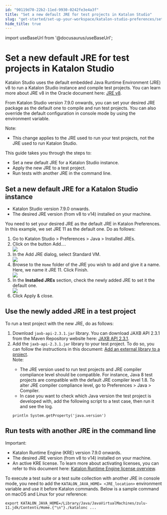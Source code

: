 ```yaml
---
id: "90119d70-22b2-11ed-9930-0242fe3e4a3f"
title: "Set a new default JRE for test projects in Katalon Studio"
slug: "get-started/set-up-your-workspace/katalon-studio-preferences/set-a-new-default-jre-for-test-projects-in-katalon-studio"
hide_title: true
---
```

import useBaseUrl from '@docusaurus/useBaseUrl';


# <a id="id" class="anchor_top_offset"/><a id="ariaid-title1" class="anchor_top_offset"/>Set a new default JRE for test projects in <span xmlns="http://www.w3.org/1999/xhtml" className="ph">Katalon Studio</span> 

<p xmlns="http://www.w3.org/1999/xhtml" className="p"><span className="ph">Katalon Studio</span> uses the default embedded Java Runtime   Environment (JRE) v8 to run a <span className="ph">Katalon Studio</span> instance and compile   test projects. You can learn more about JRE v8 in the Oracle   document here: <a className="xref j-external-link" href="https://www.oracle.com/java/technologies/javase/jre8-readme.html" target="_blank">JRE     v8</a>.</p> 
<p xmlns="http://www.w3.org/1999/xhtml" className="p">From <span className="ph">Katalon Studio</span> version 7.9.0 onwards, you can set your desired JRE   package as the default one to compile and run test projects. You   can also override the default configuration in console mode by   using the environment variable.</p> 
<div xmlns="http://www.w3.org/1999/xhtml" className="note note note_note"><span className="note__title">Note:</span> 
  <ul className="ul"><li className="li">This change applies to the JRE used to run your test projects,
      not the JRE used to run <span className="ph">Katalon Studio</span>.</li></ul>
</div>
<div xmlns="http://www.w3.org/1999/xhtml" className="p">This guide takes you through the steps to: <ul className="ul"><li className="li">Set a new default JRE for a <span className="ph">Katalon Studio</span> instance.</li><li className="li">Apply the new JRE to a test project.</li><li className="li">Run tests with another JRE in the command line.</li></ul></div>

## <a id="task-4780" class="anchor_top_offset"/>Set a new default JRE for a Katalon Studio instance

<div xmlns="http://www.w3.org/1999/xhtml" className="section prereq p"><ul className="ul"><li className="li"><span className="ph">Katalon Studio</span> version 7.9.0 onwards.</li><li className="li">The desired JRE version (from v8 to v14) installed on your machine.</li></ul></div>
<section xmlns="http://www.w3.org/1999/xhtml" className="section context">You need to set your desired JRE as the default JRE in Katalon Preferences. In this example, we set JRE 11 as the default one. Do as follows:</section> 
<ol xmlns="http://www.w3.org/1999/xhtml" className="ol steps"><li className="li step stepexpand"><span className="ph cmd">Go to <span className="ph uicontrol">Katalon Studio</span> &gt; <span className="ph uicontrol">Preferences</span> &gt; <span className="ph uicontrol">Java</span> &gt; <span className="ph uicontrol">Installed JREs</span>.</span></li><li className="li step stepexpand"><span className="ph cmd">Click on the button <span className="ph uicontrol">Add...</span>.</span><div className="itemgroup info"><img className="image" src={useBaseUrl("/bb1968f0-a853-11ed-998d-0242cfbc79b5.png")} /></div></li><li className="li step stepexpand"><span className="ph cmd">In the  <span className="ph uicontrol">Add JRE</span> dialog, select <span className="ph uicontrol">Standard VM</span>.</span><div className="itemgroup info"><img className="image" src={useBaseUrl("/bad4e5e0-a853-11ed-998d-0242cfbc79b5.png")} /></div></li><li className="li step stepexpand"><span className="ph cmd">Browse to the <code className="ph codeph">Home</code> folder of the JRE you wish to add and give it a name. Here, we name it JRE 11. Click <span className="ph uicontrol">Finish</span>.</span><div className="itemgroup info"><img className="image" src={useBaseUrl("/bafc1cf0-a853-11ed-998d-0242cfbc79b5.png")} /></div></li><li className="li step stepexpand"><span className="ph cmd">In the <strong className="ph b">Installed JREs</strong> section, check the newly added JRE to set it the default one.</span><div className="itemgroup info"><img className="image" src={useBaseUrl("/bb10b660-a853-11ed-998d-0242cfbc79b5.png")} /></div></li><li className="li step stepexpand"><span className="ph cmd">Click <span className="ph uicontrol">Apply &amp; close</span>.</span></li></ol> 

## <a id="task-2496" class="anchor_top_offset"/>Use the newly added JRE in a test project

<section xmlns="http://www.w3.org/1999/xhtml" className="section context">To run a test project with the new JRE, do as follows:</section> 
<ol xmlns="http://www.w3.org/1999/xhtml" className="ol steps"><li className="li step stepexpand"><span className="ph cmd">Download <code className="ph codeph">jaxb-api-2.3.1.jar</code> library. You can       download JAXB API 2.3.1 from the Maven Repository website here: <a className="xref j-external-link" href="https://mvnrepository.com/artifact/javax.xml.bind/jaxb-api/2.3.1" target="_blank">JAXB         API 2.3.1</a>.</span></li><li className="li step stepexpand"><span className="ph cmd">Add the <code className="ph codeph">jaxb-api-2.3.1.jar</code> library to your test       project. To do so, you can follow the instructions in this       document: <a className="xref" href="/create-tests/manage-projects/project-settings/library-management-in-katalon-studio#concept-7517">Add         an external library to a project</a>.</span><div className="itemgroup info"><div className="note note note_note"><span className="note__title">Note:</span> <ul className="ul"><li className="li">The JRE version used to run test projects and JRE compiler             compliance level should be compatible. For instance, Java 8 test             projects are compatible with the default JRE compiler level 1.8. To             alter JRE compiler compliance level, go to             <span className="ph uicontrol">Preferences</span> &gt; <span className="ph uicontrol">Java</span> &gt;             <span className="ph uicontrol">Compiler</span>.</li><li className="li">In case you want to check which Java version the test project             is developed with, add the following script to a test case, then             run it and see the log.</li></ul>         <pre className="pre codeblock"><code>println System.getProperty('java.version')</code></pre></div></div></li></ol> 

## <a id="concept-5616" class="anchor_top_offset"/>Run tests with another JRE in the command line

<div xmlns="http://www.w3.org/1999/xhtml" className="note important note_important"><span className="note__title">Important:</span> <ul className="ul"><li className="li"><span className="ph">Katalon Runtime Engine (KRE)</span> version 7.9.0 onwards.</li><li className="li">The desired JRE version (from v8 to v14) installed on your machine.</li><li className="li">An active KRE license. To learn more about activating licenses, you can refer to this document here: <a className="xref" href="#">Katalon Runtime Engine license overview</a>.</li></ul></div>
<div xmlns="http://www.w3.org/1999/xhtml" className="p">To execute a test suite or a test suite collection with another JRE in console mode, you need to add the <code className="ph codeph">KATALON_JAVA_HOME= &lt;JRE_location&gt;</code> environment variable and use it before Katalon commands. Below is a sample command on macOS and Linux for your reference:<pre className="pre codeblock"><code>export KATALON_JAVA_HOME=/Library/Java/JavaVirtualMachines/zulu-11.jdk/Contents/Home.{"\n"}./katalonc ...</code></pre></div>
